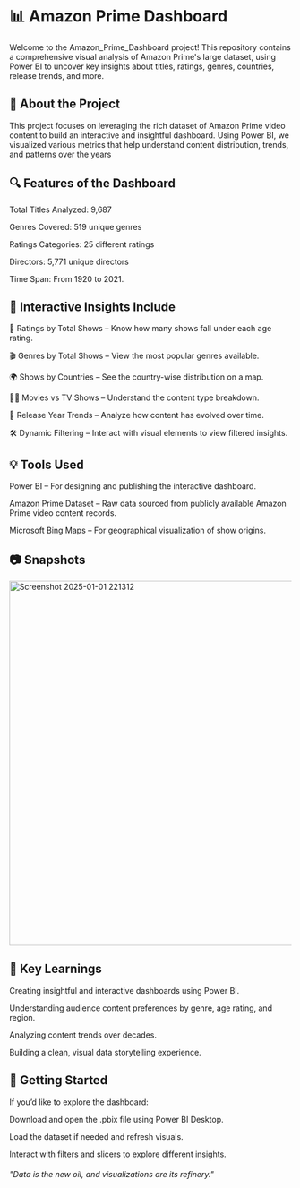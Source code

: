 # 📊 Amazon Prime Dashboard
Welcome to the Amazon_Prime_Dashboard project! This repository contains a comprehensive visual analysis of Amazon Prime's large dataset, using Power BI to uncover key insights about titles, ratings, genres, countries, release trends, and more.

## 📁 About the Project
This project focuses on leveraging the rich dataset of Amazon Prime video content to build an interactive and insightful dashboard. Using Power BI, we visualized various metrics that help understand content distribution, trends, and patterns over the years

## 🔍 Features of the Dashboard
Total Titles Analyzed: 9,687

Genres Covered: 519 unique genres

Ratings Categories: 25 different ratings

Directors: 5,771 unique directors

Time Span: From 1920 to 2021.

## 📌 Interactive Insights Include
📌 Ratings by Total Shows – Know how many shows fall under each age rating.

🎬 Genres by Total Shows – View the most popular genres available.

🌍 Shows by Countries – See the country-wise distribution on a map.

🧑‍💼 Movies vs TV Shows – Understand the content type breakdown.

📅 Release Year Trends – Analyze how content has evolved over time.

🛠️ Dynamic Filtering – Interact with visual elements to view filtered insights.

## 💡 Tools Used
Power BI – For designing and publishing the interactive dashboard.

Amazon Prime Dataset – Raw data sourced from publicly available Amazon Prime video content records.

Microsoft Bing Maps – For geographical visualization of show origins.

## 📷 Snapshots
<img width="1165" height="652" alt="Screenshot 2025-01-01 221312" src="https://github.com/user-attachments/assets/7568a106-1d81-4627-a14e-dbb1333d90fe" />

## 📌 Key Learnings
Creating insightful and interactive dashboards using Power BI.

Understanding audience content preferences by genre, age rating, and region.

Analyzing content trends over decades.

Building a clean, visual data storytelling experience.

## 🚀 Getting Started
If you’d like to explore the dashboard:

Download and open the .pbix file using Power BI Desktop.

Load the dataset if needed and refresh visuals.

Interact with filters and slicers to explore different insights.

###### "Data is the new oil, and visualizations are its refinery."
